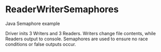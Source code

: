 # ReaderWriterSemaphores
Java Semaphore example

Driver inits 3 Writers and 3 Readers. Writers change file contents, while Readers output to console.
Semaphores are used to ensure no race conditions or false outputs occur.
